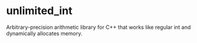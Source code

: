 # unlimited_int
Arbitrary-precision arithmetic library for C++ that works like regular int and dynamically allocates memory.

